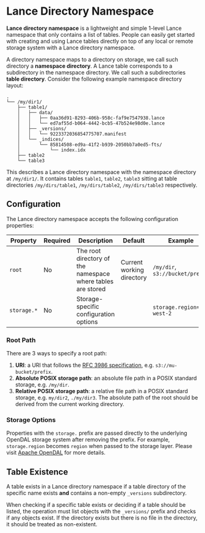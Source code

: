 # Lance Directory Namespace

**Lance directory namespace** is a lightweight and simple 1-level Lance namespace that only contains a list of tables.
People can easily get started with creating and using Lance tables directly on top of any
local or remote storage system with a Lance directory namespace.

A directory namespace maps to a directory on storage, we call such directory a **namespace directory**.
A Lance table corresponds to a subdirectory in the namespace directory.
We call such a subdirectories **table directory**.
Consider the following example namespace directory layout:

```
.
└── /my/dir1/
    ├── table1/
    │   ├── data/
    │   │   ├── 0aa36d91-8293-406b-958c-faf9e7547938.lance
    │   │   └── ed7af55d-b064-4442-bcb5-47b524e98d0e.lance
    │   ├── _versions/
    │   │   └── 9223372036854775707.manifest
    │   └── _indices/
    │       └── 85814508-ed9a-41f2-b939-2050bb7a0ed5-fts/
    │           └── index.idx 
    ├── table2
    └── table3
```

This describes a Lance directory namespace with the namespace directory at `/my/dir1/`.
It contains tables `table1`, `table2`, `table3` sitting at table directories
`/my/dirs/table1`, `/my/dirs/table2`, `/my/dirs/table3` respectively.

## Configuration

The Lance directory namespace accepts the following configuration properties:

| Property    | Required | Description                                                 | Default                   | Example                         |
|-------------|----------|-------------------------------------------------------------|---------------------------|---------------------------------|
| `root`      | No       | The root directory of the namespace where tables are stored | Current working directory | `/my/dir`, `s3://bucket/prefix` |
| `storage.*` | No       | Storage-specific configuration options                      |                           | `storage.region=us-west-2`      |

### Root Path

There are 3 ways to specify a root path:

1. **URI**: a URI that follows the [RFC 3986 specification](https://datatracker.ietf.org/doc/html/rfc3986), e.g. `s3://mu-bucket/prefix`.
2. **Absolute POSIX storage path**: an absolute file path in a POSIX standard storage, e.g. `/my/dir`.
3. **Relative POSIX storage path**: a relative file path in a POSIX standard storage, e.g. `my/dir2`, `./my/dir3`.
   The absolute path of the root should be derived from the current working directory.

### Storage Options

Properties with the `storage.` prefix are passed directly to the underlying OpenDAL storage system
after removing the prefix. For example, `storage.region` becomes `region` when passed to the storage layer.
Please visit [Apache OpenDAL](https://opendal.apache.org) for more details.

## Table Existence

A table exists in a Lance directory namespace if a table directory of the specific name exists
**and** contains a non-empty `_versions` subdirectory.

When checking if a specific table exists or deciding if a table should be listed, 
the operation must list objects with the `_versions/` prefix and checks if any objects exist.
If the directory exists but there is no file in the directory, it should be treated as non-existent.